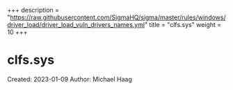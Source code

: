+++
description = "https://raw.githubusercontent.com/SigmaHQ/sigma/master/rules/windows/driver_load/driver_load_vuln_drivers_names.yml"
title = "clfs.sys"
weight = 10
+++

# clfs.sys

Created: 2023-01-09
Author: Michael Haag


